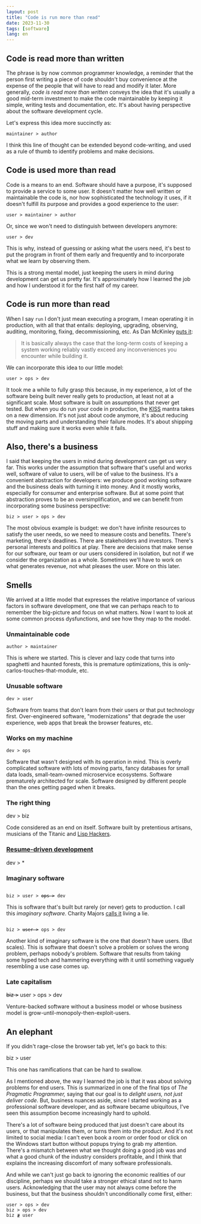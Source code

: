 ```yaml
---
layout: post
title: "Code is run more than read"
date: 2023-11-30
tags: [software]
lang: en
---
```



## Code is read more than written

The phrase is by now common programmer knowledge, a reminder that the person first writing a piece of code shouldn't buy convenience at the expense of the people that will have to read and modify it later. More generally, *code is read more than written* conveys the idea that it's usually a good mid-term investment to make the code maintainable by keeping it simple, writing tests and documentation, etc. It's about having perspective about the software development cycle.

Let's express this idea more succinctly as:

<div class="org-center">
<p>
<code>maintainer &gt; author</code>
</p>
</div>

I think this line of thought can be extended beyond code-writing, and used as a rule of thumb to identify problems and make decisions.


## Code is used more than read

Code is a means to an end. Software should have a purpose, it's supposed to provide a service to some user. It doesn't matter how well written or maintainable the code is, nor how sophisticated the technology it uses, if it doesn't fulfill its purpose and provides a good experience to the user:

<div class="org-center">
<p>
<code>user &gt; maintainer &gt; author</code>
</p>
</div>

Or, since we won't need to distinguish between developers anymore:

<div class="org-center">
<p>
<code>user &gt; dev</code>
</p>
</div>

This is why, instead of guessing or asking what the users need, it's best to put the program in front of them early and frequently and to incorporate what we learn by observing them.

This is a strong mental model, just keeping the users in mind during development can get us pretty far. It's approximately how I learned the job and how I understood it for the first half of my career.


## Code is run more than read

When I say `run` I don't just mean executing a program, I mean operating it in production, with all that that entails: deploying, upgrading, observing, auditing, monitoring, fixing, decommissioning, etc. As Dan McKinley [puts it](https://mcfunley.com/choose-boring-technology):

> It is basically always the case that the long-term costs of keeping a system working reliably vastly exceed any inconveniences you encounter while building it.

We can incorporate this idea to our little model:

<div class="org-center">
<p>
<code>user &gt; ops &gt; dev</code>
</p>
</div>

It took me a while to fully grasp this because, in my experience, a lot of the software being built never really gets to production, at least not at a significant scale. Most software is built on assumptions that never get tested. But when you do run your code in production, the [KISS](https://en.wikipedia.org/wiki/KISS_principle) mantra takes on a new dimension. It's not just about code anymore, it's about reducing the moving parts and understanding their failure modes. It's about shipping stuff and making sure it works even while it fails.


## Also, there's a business

I said that keeping the users in mind during development can get us very far. This works under the assumption that software that's useful and works well, software of value to users, will be of value to the business. It's a convenient abstraction for developers: we produce good working software and the business deals with turning it into money. And it mostly works, especially for consumer and enterprise software. But at some point that abstraction proves to be an oversimplification, and we can benefit from incorporating some business perspective:

<div class="org-center">
<p>
<code>biz &gt; user &gt; ops &gt; dev</code>
</p>
</div>

The most obvious example is budget: we don't have infinite resources to satisfy the user needs, so we need to measure costs and benefits. There's marketing, there's deadlines. There are stakeholders and investors. There's personal interests and politics at play. There are decisions that make sense for our software, our team or our users considered in isolation, but not if we consider the organization as a whole. Sometimes we'll have to work on what generates revenue, not what pleases the user. More on this later.


## Smells

We arrived at a little model that expresses the relative importance of various factors in software development, one that we can perhaps reach to to remember the big-picture and focus on what matters. Now I want to look at some common process dysfunctions, and see how they map to the model.


### Unmaintainable code

<div class="org-center">
<p>
<code>author &gt; maintainer</code>
</p>
</div>

This is where we started. This is clever and lazy code that turns into spaghetti and haunted forests, this is premature optimizations, this is only-carlos-touches-that-module, etc.


### Unusable software

<div class="org-center">
<p>
<code>dev &gt; user</code>
</p>
</div>

Software from teams that don't learn from their users or that put technology first. Over-engineered software, "modernizations" that degrade the user experience, web apps that break the browser features, etc.


### Works on my machine

<div class="org-center">
<p>
<code>dev &gt; ops</code>
</p>
</div>

Software that wasn't designed with its operation in mind. This is overly complicated software with lots of moving parts, fancy databases for small data loads, small-team-owned microservice ecosystems. Software prematurely architected for scale. Software designed by different people than the ones getting paged when it breaks.


### The right thing

<div class="org-center">
<p>
dev &gt; biz
</p>
</div>

Code considered as an end on itself. Software built by pretentious artisans, musicians of the Titanic and [Lisp Hackers](https://www.dreamsongs.com/RiseOfWorseIsBetter.html).


### [Resume-driven development](https://rdd.io/)

<div class="org-center">
<p>
dev &gt; *
</p>
</div>


### Imaginary software

<div class="org-center">
<code>
biz > user > <del>ops ></del> dev
</code>
</div>

This is software that's built but rarely (or never) gets to production. I call this *imaginary software*. Charity Majors [calls it](https://twitter.com/mipsytipsy/status/1308641574448803840?lang=es) living a lie.

<div class="org-center">
<code>
biz > <del>user ></del> ops > dev
</code>
</div>

Another kind of imaginary software is the one that doesn't have users. (But scales). This is software that doesn't solve a problem or solves the wrong problem, perhaps nobody's problem. Software that results from taking some hyped tech and hammering everything with it until something vaguely resembling a use case comes up.


### Late capitalism

<div class="org-center">
<p>
<del>biz &gt;</del> user &gt; ops &gt; dev
</p>
</div>

Venture-backed software without a business model or whose business model is grow-until-monopoly-then-exploit-users.


## An elephant

If you didn't rage-close the browser tab yet, let's go back to this:

<div class="org-center">
<p>
biz &gt; user
</p>
</div>

This one has ramifications that can be hard to swallow.

As I mentioned above, the way I learned the job is that it was about solving problems for end users. This is summarized in one of the final tips of *The Pragmatic Programmer,* saying that our goal is to *delight users, not just deliver code*. But, business nuances aside, since I started working as a professional software developer, and as software became ubiquitous, I've seen this assumption become increasingly hard to uphold.

There's a lot of software being produced that just doesn't care about its users, or that manipulates them, or turns them into the product. And it's not limited to social media: I can't even book a room or order food or click on the Windows start button without popups trying to grab my attention. There's a mismatch between what we thought doing a good job was and what a good chunk of the industry considers profitable, and I think that explains the increasing discomfort of many software professionals.

And while we can't just go back to ignoring the economic realities of our discipline, perhaps we should take a stronger ethical stand not to harm users. Acknowledging that the user may not always come before the business, but that the business shouldn't unconditionally come first, either:

<div class="org-center">
<p>
<code>user &gt; ops &gt; dev</code><br />
<code>biz &gt; ops &gt; dev</code><br />
<code>biz ≹ user</code>
</p>
</div>